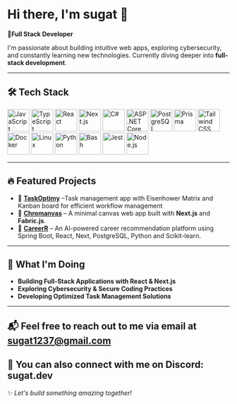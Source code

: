 # Hi there, I'm sugat 👋

**🚀Full Stack Developer**

I'm passionate about building intuitive web apps, exploring cybersecurity, and constantly learning new technologies. Currently diving deeper into **full-stack development**. 

---

## 🛠 Tech Stack
<p align="left">
  <img src="https://cdn.jsdelivr.net/gh/devicons/devicon/icons/javascript/javascript-original.svg" height="50" alt="JavaScript"/>
  <img src="https://cdn.jsdelivr.net/gh/devicons/devicon/icons/typescript/typescript-original.svg" height="50" alt="TypeScript"/>
  <img src="https://cdn.jsdelivr.net/gh/devicons/devicon/icons/react/react-original.svg" height="50" alt="React"/>
  <img src="https://cdn.jsdelivr.net/gh/devicons/devicon/icons/nextjs/nextjs-original.svg" height="50" alt="Next.js"/>
  <img src="https://cdn.jsdelivr.net/gh/devicons/devicon/icons/csharp/csharp-original.svg" height="50" alt="C#"/>
  <img src="https://cdn.jsdelivr.net/gh/devicons/devicon/icons/dotnetcore/dotnetcore-original.svg" height="50" alt="ASP.NET Core"/>
  <img src="https://cdn.jsdelivr.net/gh/devicons/devicon/icons/postgresql/postgresql-original.svg" height="50" alt="PostgreSQL"/>
  <img src="https://cdn.jsdelivr.net/gh/devicons/devicon/icons/prisma/prisma-original.svg" height="50" alt="Prisma"/>
  <img src="https://cdn.jsdelivr.net/gh/devicons/devicon/icons/tailwindcss/tailwindcss-original.svg" height="50" alt="Tailwind CSS"/>
  <img src="https://cdn.jsdelivr.net/gh/devicons/devicon/icons/docker/docker-original.svg" height="50" alt="Docker"/>
  <img src="https://cdn.jsdelivr.net/gh/devicons/devicon/icons/linux/linux-original.svg" height="50" alt="Linux"/>
  <img src="https://cdn.jsdelivr.net/gh/devicons/devicon/icons/python/python-original.svg" height="50" alt="Python"/>
  <img src="https://cdn.jsdelivr.net/gh/devicons/devicon/icons/bash/bash-original.svg" height="50" alt="Bash"/>
  <img src="https://cdn.jsdelivr.net/gh/devicons/devicon/icons/jest/jest-plain.svg" height="50" alt="Jest"/>
  <img src="https://cdn.jsdelivr.net/gh/devicons/devicon/icons/nodejs/nodejs-original.svg" height="50" alt="Node.js"/>
</p> 

---
## 🔥 Featured Projects
- 🚀 **[TaskOptimy](https://taskoptimy.vercel.app)** –Task management app with Eisenhower Matrix and Kanban board for efficient workflow management
- 🎨 **[Chromanvas](https://chromanvas.vercel.app)** –  A minimal canvas web app built with **Next.js** and **Fabric.js**.
- 🧠 **[CareerR](https://career-recommendation-platform.vercel.app)** – An AI-powered career recommendation platform using Spring Boot, React, Next, PostgreSQL, Python and Scikit-learn. 



---
## 🌱 What I'm Doing
-  **Building Full-Stack Applications with React & Next.js**
-  **Exploring Cybersecurity & Secure Coding Practices**
-  **Developing Optimized Task Management Solutions**
---

📬 Feel free to reach out to me via email at sugat1237@gmail.com
---
💬 You can also connect with me on Discord: sugat.dev
---
✨ _Let's build something amazing together!_
